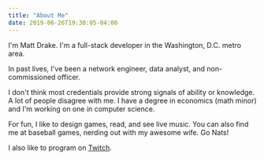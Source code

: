 ```yaml
---
title: "About Me"
date: 2019-06-26T19:30:05-04:00
---
```


I'm Matt Drake. I'm a full-stack developer in the Washington, D.C. metro area.

In past lives, I've been a network engineer, data analyst, and non-commissioned
officer.

I don't think most credentials provide strong signals of ability or knowledge. A lot of people disagree with me.
I have a degree in economics (math minor) and I'm working on one in computer science.

For fun, I like to design games, read, and see live music. You can also find
me at baseball games, nerding out with my awesome wife. Go Nats!

I also like to program on [Twitch](https://twitch.tv/mdrakedev).
